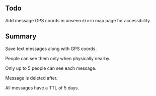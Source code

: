 ## Todo

Add message GPS coords in unseen `div` in map page for accessibility.


## Summary

Save text messages along with GPS coords.

People can see them only when physically nearby.

Only up to 5 people can see each message.

Message is deleted after.

All messages have a TTL of 5 days.